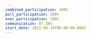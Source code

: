 ```yaml
---
combined_participation: 100%
poll_participation: 100%
exec_participation: 100%
communication: 87.36%
start_date: 2022-06-14T00:00:00.000Z
---
```

